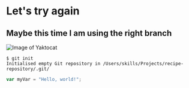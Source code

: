 # Let's try again
## Maybe this time I am using the right branch
![Image of Yaktocat](https://octodex.github.com/images/yaktocat.png)

```
$ git init
Initialised empty Git repository in /Users/skills/Projects/recipe-repository/.git/
```
``` javascript
var myVar = "Hello, world!";
```
